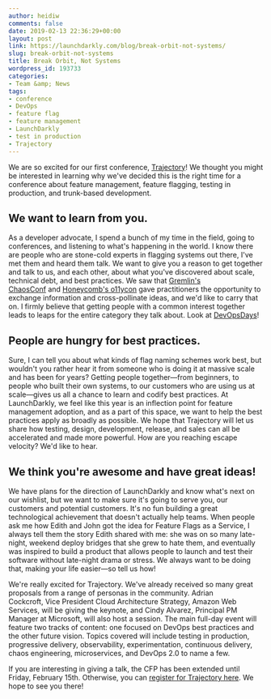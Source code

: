 ```yaml
---
author: heidiw
comments: false
date: 2019-02-13 22:36:29+00:00
layout: post
link: https://launchdarkly.com/blog/break-orbit-not-systems/
slug: break-orbit-not-systems
title: Break Orbit, Not Systems
wordpress_id: 193733
categories:
- Team &amp; News
tags:
- conference
- DevOps
- feature flag
- feature management
- LaunchDarkly
- test in production
- Trajectory
---
```


We are so excited for our first conference, [Trajectory](https://www.trajectoryconf.com/)! We thought you might be interested in learning why we've decided this is the right time for a conference about feature management, feature flagging, testing in production, and trunk-based development.


## We want to learn from you.


As a developer advocate, I spend a bunch of my time in the field, going to conferences, and listening to what's happening in the world. I know there are people who are stone-cold experts in flagging systems out there, I've met them and heard them talk. We want to give you a reason to get together and talk to us, and each other, about what you've discovered about scale, technical debt, and best practices. We saw that [Gremlin's ChaosConf](https://chaosconf.splashthat.com/) and [Honeycomb's o11ycon](https://o11ycon.io/) gave practitioners the opportunity to exchange information and cross-pollinate ideas, and we'd like to carry that on. I firmly believe that getting people with a common interest together leads to leaps for the entire category they talk about. Look at [DevOpsDays](https://www.devopsdays.org/)!


## People are hungry for best practices.


Sure, I can tell you about what kinds of flag naming schemes work best, but wouldn't you rather hear it from someone who is doing it at massive scale and has been for years? Getting people together—from beginners, to people who built their own systems, to our customers who are using us at scale—gives us all a chance to learn and codify best practices. At LaunchDarkly, we feel like this year is an inflection point for feature management adoption, and as a part of this space, we want to help the best practices apply as broadly as possible. We hope that Trajectory will let us share how testing, design, development, release, and sales can all be accelerated and made more powerful. How are you reaching escape velocity? We'd like to hear.


## We think you're awesome and have great ideas!


We have plans for the direction of LaunchDarkly and know what's next on our wishlist, but we want to make sure it's going to serve you, our customers and potential customers. It's no fun building a great technological achievement that doesn't actually help teams. When people ask me how Edith and John got the idea for Feature Flags as a Service, I always tell them the story Edith shared with me: she was on so many late-night, weekend deploy bridges that she grew to hate them, and eventually was inspired to build a product that allows people to launch and test their software without late-night drama or stress. We always want to be doing that, making your life easier—so tell us how!

We're really excited for Trajectory. We've already received so many great proposals from a range of personas in the community. Adrian Cockcroft, Vice President Cloud Architecture Strategy, Amazon Web Services, will be giving the keynote, and Cindy Alvarez, Principal PM Manager at Microsoft, will also host a session. The main full-day event will feature two tracks of content: one focused on DevOps best practices and the other future vision. Topics covered will include testing in production, progressive delivery, observability, experimentation, continuous delivery, chaos engineering, microservices, and DevOps 2.0 to name a few.

If you are interesting in giving a talk, the CFP has been extended until Friday, February 15th. Otherwise, you can [register for Trajectory here](https://www.trajectoryconf.com/). We hope to see you there!
